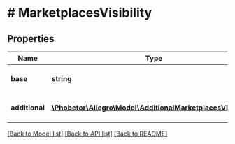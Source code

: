 # # MarketplacesVisibility

## Properties

Name | Type | Description | Notes
------------ | ------------- | ------------- | -------------
**base** | **string** | Base marketplace ID. |
**additional** | [**\Phobetor\Allegro\Model\AdditionalMarketplacesVisibility[]**](AdditionalMarketplacesVisibility.md) | Additional marketplaces information. | [optional]

[[Back to Model list]](../../README.md#models) [[Back to API list]](../../README.md#endpoints) [[Back to README]](../../README.md)
